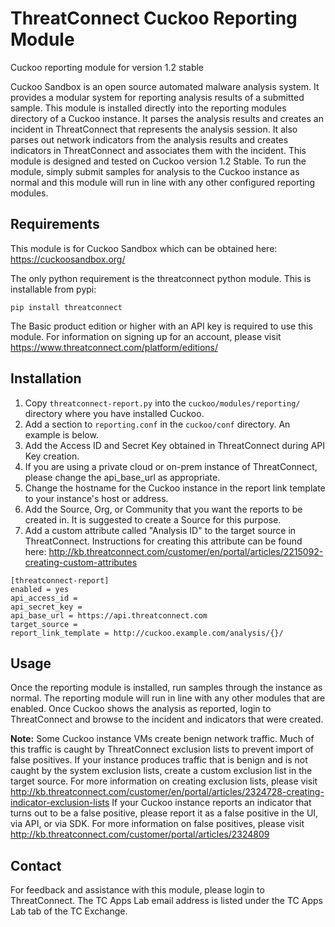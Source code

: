# ThreatConnect Cuckoo Reporting Module

Cuckoo reporting module for version 1.2 stable

Cuckoo Sandbox is an open source automated malware analysis system. It provides a modular system
for reporting analysis results of a submitted sample. This module is installed directly into
the reporting modules directory of a Cuckoo instance. It parses the analysis results and creates
an incident in ThreatConnect that represents the analysis session. It also parses out network indicators
from the analysis results and creates indicators in ThreatConnect and associates them with the incident.
This module is designed and tested on Cuckoo version 1.2 Stable. To run the module, simply submit samples
for analysis to the Cuckoo instance as normal and this module will run in line with any other configured
reporting modules.

Requirements
------

This module is for Cuckoo Sandbox which can be obtained here: https://cuckoosandbox.org/

The only python requirement is the threatconnect python module. This is installable from pypi:
```
pip install threatconnect
```

The Basic product edition or higher with an API key is required to use this module.
For information on signing up for an account, please visit https://www.threatconnect.com/platform/editions/

Installation
------

1. Copy `threatconnect-report.py` into the `cuckoo/modules/reporting/` directory where you have installed Cuckoo.
2. Add a section to `reporting.conf` in the `cuckoo/conf` directory. An example is below.
3. Add the Access ID and Secret Key obtained in ThreatConnect during API Key creation.
4. If you are using a private cloud or on-prem instance of ThreatConnect, please change the api_base_url as appropriate.
5. Change the hostname for the Cuckoo instance in the report link template to your instance's host or address.
6. Add the Source, Org, or Community that you want the reports to be created in. It is suggested to create a Source for this purpose.
7. Add a custom attribute called "Analysis ID" to the target source in ThreatConnect. Instructions for creating this attribute can be found here: http://kb.threatconnect.com/customer/en/portal/articles/2215092-creating-custom-attributes

```
[threatconnect-report]
enabled = yes
api_access_id =
api_secret_key =
api_base_url = https://api.threatconnect.com
target_source =
report_link_template = http://cuckoo.example.com/analysis/{}/
```

Usage
------

Once the reporting module is installed, run samples through the instance as normal. The reporting module will
run in line with any other modules that are enabled. Once Cuckoo shows the analysis as reported, login to ThreatConnect
and browse to the incident and indicators that were created.

**Note:** Some Cuckoo instance VMs create benign network traffic. Much of this traffic is caught by ThreatConnect exclusion
lists to prevent import of false positives. If your instance produces traffic that is benign and is not caught by
the system exclusion lists, create a custom exclusion list in the target source. For more information on creating
exclusion lists, please visit http://kb.threatconnect.com/customer/en/portal/articles/2324728-creating-indicator-exclusion-lists
If your Cuckoo instance reports an indicator that turns out to be a false positive, please report it as a false positive
in the UI, via API, or via SDK. For more information on false positives, please visit http://kb.threatconnect.com/customer/portal/articles/2324809

Contact
------

For feedback and assistance with this module, please login to ThreatConnect. The TC Apps Lab email address is listed under the TC Apps Lab tab of the TC Exchange.
